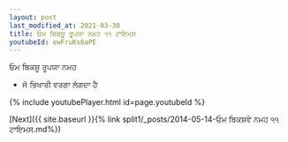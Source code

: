 ```yaml
---
layout: post
last_modified_at: 2021-03-30
title: ਓਮ ਬਿਕਸ਼ੂ ਰੂਪਯਾ ਨਮਹ ੧੧ ਟਾਇਮਸ
youtubeId: ewFruKs6aPE
---
```

 
 
 ਓਮ ਬਿਕਸ਼ੂ ਰੂਪਯਾ ਨਮਹ  
 
 -  ਜੋ ਭਿਖਾਰੀ ਵਰਗਾ ਲੱਗਦਾ ਹੈ 
 
  
 
  
 
 
 
 
 
 


{% include youtubePlayer.html id=page.youtubeId %}
 
[Next]({{ site.baseurl }}{% link  split1/_posts/2014-05-14-ਓਮ ਬਿਕਸ਼ਵੇ ਨਮਹ ੧੧ ਟਾਇਮਸ.md%})
 
